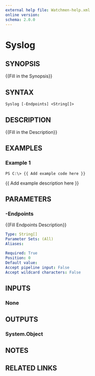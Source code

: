 ```yaml
---
external help file: Watchmen-help.xml
online version: 
schema: 2.0.0
---
```


# Syslog
## SYNOPSIS
{{Fill in the Synopsis}}

## SYNTAX

```
Syslog [-Endpoints] <String[]>
```

## DESCRIPTION
{{Fill in the Description}}

## EXAMPLES

### Example 1
```
PS C:\> {{ Add example code here }}
```

{{ Add example description here }}

## PARAMETERS

### -Endpoints
{{Fill Endpoints Description}}

```yaml
Type: String[]
Parameter Sets: (All)
Aliases: 

Required: True
Position: 0
Default value: 
Accept pipeline input: False
Accept wildcard characters: False
```

## INPUTS

### None


## OUTPUTS

### System.Object

## NOTES

## RELATED LINKS

